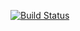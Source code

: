 [![Build Status](https://travis-ci.org/presly808/UDairy.svg?branch=master)](https://travis-ci.org/presly808/UDairy)